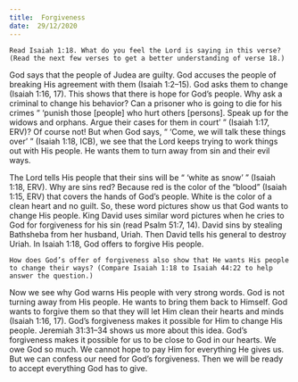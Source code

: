 ```yaml
---
title:  Forgiveness 
date:  29/12/2020
---
```


`Read Isaiah 1:18. What do you feel the Lord is saying in this verse? (Read the next few verses to get a better understanding of verse 18.)`

God says that the people of Judea are guilty. God accuses the people of breaking His agreement with them (Isaiah 1:2–15). God asks them to change (Isaiah 1:16, 17). This shows that there is hope for God’s people. Why ask a criminal to change his behavior? Can a prisoner who is going to die for his crimes “ ‘punish those [people] who hurt others [persons]. Speak up for the widows and orphans. Argue their cases for them in court’ ” (Isaiah 1:17, ERV)? Of course not! But when God says, “ ‘Come, we will talk these things over’ ” (Isaiah 1:18, ICB), we see that the Lord keeps trying to work things out with His people. He wants them to turn away from sin and their evil ways.

The Lord tells His people that their sins will be “ ‘white as snow’ ” (Isaiah 1:18, ERV). Why are sins red? Because red is the color of the “blood” (Isaiah 1:15, ERV) that covers the hands of God’s people. White is the color of a clean heart and no guilt. So, these word pictures show us that God wants to change His people. King David uses similar word pictures when he cries to God for forgiveness for his sin (read Psalm 51:7, 14). David sins by stealing Bathsheba from her husband, Uriah. Then David tells his general to destroy Uriah. In Isaiah 1:18, God offers to forgive His people.

`How does God’s offer of forgiveness also show that He wants His people to change their ways? (Compare Isaiah 1:18 to Isaiah 44:22 to help answer the question.)`

Now we see why God warns His people with very strong words. God is not turning away from His people. He wants to bring them back to Himself. God wants to forgive them so that they will let Him clean their hearts and minds (Isaiah 1:16, 17). God’s forgiveness makes it possible for Him to change His people. Jeremiah 31:31–34 shows us more about this idea. God’s forgiveness makes it possible for us to be close to God in our hearts. We owe God so much. We cannot hope to pay Him for everything He gives us. But we can confess our need for God’s forgiveness. Then we will be ready to accept everything God has to give.